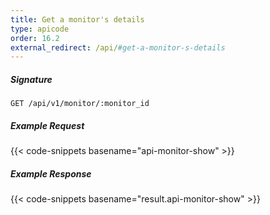 ```yaml
---
title: Get a monitor's details
type: apicode
order: 16.2
external_redirect: /api/#get-a-monitor-s-details
---
```


##### Signature

`GET /api/v1/monitor/:monitor_id`

##### Example Request

{{< code-snippets basename="api-monitor-show" >}}

##### Example Response

{{< code-snippets basename="result.api-monitor-show" >}}
